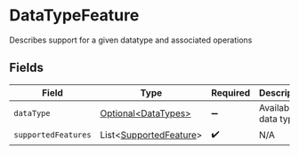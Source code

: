 # DataTypeFeature

Describes support for a given datatype and associated operations


## Fields

| Field                                                                  | Type                                                                   | Required                                                               | Description                                                            | Example                                                                |
| ---------------------------------------------------------------------- | ---------------------------------------------------------------------- | ---------------------------------------------------------------------- | ---------------------------------------------------------------------- | ---------------------------------------------------------------------- |
| `dataType`                                                             | [Optional\<DataTypes>](../../models/components/DataTypes.md)           | :heavy_minus_sign:                                                     | Available data types                                                   | invoices                                                               |
| `supportedFeatures`                                                    | List\<[SupportedFeature](../../models/components/SupportedFeature.md)> | :heavy_check_mark:                                                     | N/A                                                                    |                                                                        |